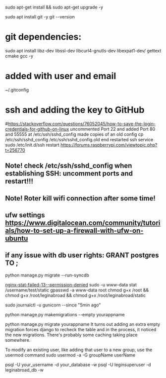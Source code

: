sudo apt-get install &&  sudo apt-get upgrade -y

sudo apt install git -y
git --version

# git dependencies:
sudo apt install libz-dev libssl-dev libcurl4-gnutls-dev libexpat1-dev/
 gettext cmake gcc -y
# added with user and email 
~/.gitconfig

# ssh and adding the key to GitHub
#https://stackoverflow.com/questions/76052045/how-to-save-the-login-credentials-for-github-on-linux
uncommented Port 22 and added Port 80 and 55555 at /etc/ssh/sshd_config 
made copies of an old config cp /etc/ssh/sshd_config /etc/ssh/sshd_config.old
end restarted ssh service sudo /etc/init.d/ssh restart
https://forums.raspberrypi.com/viewtopic.php?t=256770

## Note! check /etc/ssh/sshd_config when establishing SSH: uncomment ports and restart!!!
## Note! Roter kill wifi connection after some time!
## ufw settings https://www.digitalocean.com/community/tutorials/how-to-set-up-a-firewall-with-ufw-on-ubuntu

## if any issue with db user rights: GRANT postgres TO <user>;
python manage.py migrate --run-syncdb


[nginx-stat-failed-13--permission-denied](https://stackoverflow.com/questions/25774999/nginx-stat-failed-13-permission-denied)
sudo -u www-data stat /username/test/static
gpasswd -a www-data root
chmod g+x /root && chmod g+x /root/leginabroad && chmod g+x /root/leginabroad/static

sudo journalctl -u gunicorn --since "5min ago"

python manage.py makemigrations --empty yourappname

python manage.py migrate yourappname
It turns out adding an extra empty migration forces django to recheck the table and in the process, it noticed the new migrations. There's probably some caching taking place somewhere.

To modify an existing user, like adding that user to a new group,
use the usermod command
sudo usermod -a -G groupName userName

psql -U your_username -d your_database -w
psql -U leginsuperuser -d leginabroad_db -w